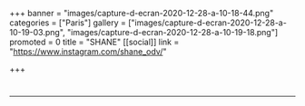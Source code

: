+++
banner = "images/capture-d-ecran-2020-12-28-a-10-18-44.png"
categories = ["Paris"]
gallery = ["images/capture-d-ecran-2020-12-28-a-10-19-03.png", "images/capture-d-ecran-2020-12-28-a-10-19-18.png"]
promoted = 0
title = "SHANE"
[[social]]
link = "https://www.instagram.com/shane_odv/"

+++
# 

***